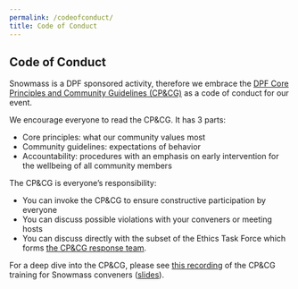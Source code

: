 ```yaml
---
permalink: /codeofconduct/
title: Code of Conduct
---
```


## Code of Conduct

Snowmass is a DPF sponsored activity, therefore we embrace the [DPF Core Principles and Community Guidelines (CP&CG)](https://docs.google.com/document/d/1OD8khECoDKni_yMsSdkzgdYvUUXl4O2pQCbCwGURILI/edit) as a code of conduct for our event.

We encourage everyone to read the CP&CG.  It has 3 parts:

- Core principles: what our community values most
- Community guidelines: expectations of behavior 
- Accountability: procedures with an emphasis on early intervention for the wellbeing of all community members

The CP&CG is everyone’s responsibility:

- You can invoke the CP&CG to ensure constructive participation by everyone
- You can discuss possible violations with your conveners or meeting hosts
- You can discuss directly with the subset of the Ethics Task Force which forms [the CP&CG response team](https://snowmass21.org/cpcg/start).  

For a deep dive into the CP&CG, please see [this recording](https://indico.fnal.gov/event/23818/contributions/197448/attachments/134659/167078/go) of the CP&CG training for Snowmass conveners ([slides](https://indico.fnal.gov/event/23818/contributions/197448/attachments/134659/166732/cpcgtraning.pdf)). 